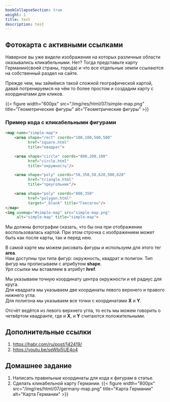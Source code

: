 ```yaml
---
bookCollapseSection: true 
weight: 1 
title: test 
description: test
---
```


## Фотокарта с активными ссылками

Наверное вы уже видели изображения на которых различные области оказывались кликабельными. Нет? Тогда представьте карту Германии(своей страны, города) и что все отдельные земли ссылаются на собственный раздел на сайте.

Прежде чем, мы займёмся такой сложной географической картой, давай потренируемся на чём то более простом и создадим карту с координатами для кликов.

{{< figure width="600px" src="/img/res/html/07/simple-map.png" title="Геометрические фигуры" alt="Геометрические фигуры" >}}

### Пример кода с кликабельными фигурами

```HTML
<map name="simple-map">
    <area shape="rect" coords="100,100,500,500"
          href="square.html"
          title="квадрат">

    <area shape="circle" coords="800,200,100"
          href="circle.html"
          title="окружность"/>

    <area shape="poly" coords="50,350,50,620,500,620"
          href="triangle.html"
          title="треугольник"/>

    <area shape="poly" coords="800,350"
          href="polygon.html"
          target="_blank" title="Гексоген"/>
</map>
<img usemap="#simple-map" src="simple-map.png" 
     alt="simple-map" title="simple-map">
```

Мы должны фотографии сказать, что бы она при отображении воспользовалась картой. При этом строчка с изображением может быть как после карты, так и перед нею. 

В самой карте мы можем рисовать фигуры и используем для этого тег **area**.  
Нам доступны три типа фигур: окружность, квадрат и полигон. Тип фигур мы прописываем с атрибутом **shape**.  
Урл ссылки мы вставляем в атрибут **href**.

Мы указываем точную координату центра окружности и её радиус для круга.  
Для квадрата мы указываем две координаты левого верхнего и правого нижнего угла.  
Для полигона мы указываем все точки с координатами **X** и **Y**.  

Отсчёт ведётся из левого верхнего угла, то есть мы можем говорить о четвёртом квадранте, где и **X**, и **Y** считаются положительными.

## Дополнительные ссылки

1. https://habr.com/ru/post/142419/
2. https://youtu.be/seWbi5UE4o4

## Домашнее задание

1. Написать правильные координаты для кода к фигурам в статье. 
2. Сделать кликабельной карту Германии.
   {{< figure width="800px" src="/img/res/html/07/germany-map.png" title="Карта Германии" alt="Карта Германии" >}}
